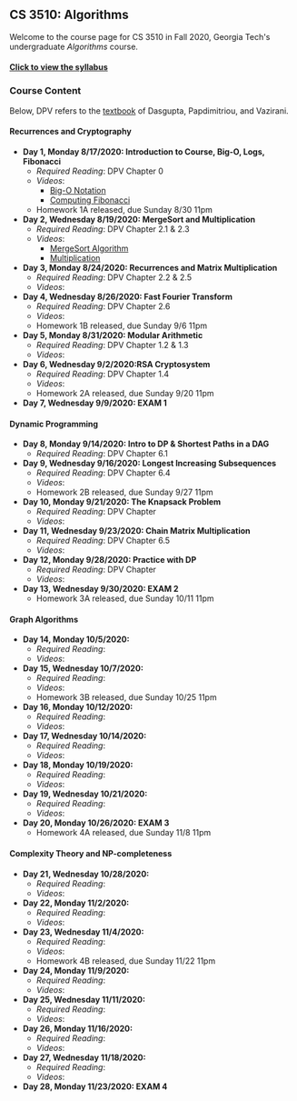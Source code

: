

## CS 3510: Algorithms

Welcome to the course page for CS 3510 in Fall 2020, Georgia Tech's undergraduate *Algorithms* course.

#### [Click to view the syllabus](syllabus.html)

### Course Content

Below, DPV refers to the [textbook](https://www.amazon.com/Algorithms-Sanjoy-Dasgupta-ebook-dp-B006Z0QR3I/dp/B006Z0QR3I/ref=mt_other?_encoding=UTF8&me=&qid=1595806390) of Dasgupta, Papdimitriou, and Vazirani.

#### Recurrences and Cryptography

- **Day 1, Monday 8/17/2020: Introduction to Course, Big-O, Logs, Fibonacci** 
	- *Required Reading*: DPV Chapter 0
	- *Videos*:
		+ [Big-O Notation](https://drive.google.com/file/d/1TasXQW9B8PBBMwD3a1UU1Fr_eg4BI3oM/view?usp=sharing)
		+ [Computing Fibonacci](https://drive.google.com/file/d/1fEFxyrDk-qjulF3OjoXkHT-Vuo_zH9Qb/view?usp=sharing)
	- Homework 1A released, due Sunday 8/30 11pm
- **Day 2, Wednesday 8/19/2020: MergeSort and Multiplication** 
	- *Required Reading*: DPV Chapter 2.1 & 2.3
	- *Videos*: 
		+ [MergeSort Algorithm](https://drive.google.com/file/d/1D93m-PdzdtEoRfwdg8jhFQ6QWNB5x5P7/view?usp=sharing)
		+ [Multiplication](https://drive.google.com/file/d/1sVMqbOF4uZSlxWCxOUQ5eqxAz8M68pgp/view?usp=sharing)
- **Day 3, Monday 8/24/2020: Recurrences and Matrix Multiplication** 
	- *Required Reading*: DPV Chapter 2.2 & 2.5
	- *Videos*: 
- **Day 4, Wednesday 8/26/2020: Fast Fourier Transform** 
	- *Required Reading*: DPV Chapter 2.6
	- *Videos*: 
	- Homework 1B released, due Sunday 9/6 11pm
- **Day 5, Monday 8/31/2020: Modular Arithmetic** 
	- *Required Reading*: DPV Chapter 1.2 & 1.3
	- *Videos*: 
- **Day 6, Wednesday 9/2/2020:RSA Cryptosystem** 
	- *Required Reading*: DPV Chapter 1.4
	- *Videos*: 
	- Homework 2A released, due Sunday 9/20 11pm
- **Day 7, Wednesday 9/9/2020: EXAM 1** 

#### Dynamic Programming

- **Day 8, Monday 9/14/2020: Intro to DP & Shortest Paths in a DAG** 
	- *Required Reading*: DPV Chapter 6.1
- **Day 9, Wednesday 9/16/2020: Longest Increasing Subsequences** 
	- *Required Reading*: DPV Chapter 6.4
	- *Videos*: 
	- Homework 2B released, due Sunday 9/27 11pm
- **Day 10, Monday 9/21/2020: The Knapsack Problem** 
	- *Required Reading*: DPV Chapter 
	- *Videos*: 
- **Day 11, Wednesday 9/23/2020: Chain Matrix Multiplication** 
	- *Required Reading*: DPV Chapter 6.5
	- *Videos*: 
- **Day 12, Monday 9/28/2020: Practice with DP** 
	- *Required Reading*: DPV Chapter 
	- *Videos*:
- **Day 13, Wednesday 9/30/2020: EXAM 2** 
	- Homework 3A released, due Sunday 10/11 11pm

#### Graph Algorithms

- **Day 14, Monday 10/5/2020:** 
	- *Required Reading*:
	- *Videos*: 
- **Day 15, Wednesday 10/7/2020:** 
	- *Required Reading*:
	- *Videos*: 
	- Homework 3B released, due Sunday 10/25 11pm
- **Day 16, Monday 10/12/2020:** 
	- *Required Reading*:
	- *Videos*: 
- **Day 17, Wednesday 10/14/2020:** 
	- *Required Reading*:
	- *Videos*: 
- **Day 18, Monday 10/19/2020:** 
	- *Required Reading*:
	- *Videos*: 
- **Day 19, Wednesday 10/21/2020:** 
	- *Required Reading*:
	- *Videos*: 
- **Day 20, Monday 10/26/2020: EXAM 3** 
	- Homework 4A released, due Sunday 11/8 11pm

#### Complexity Theory and NP-completeness

- **Day 21, Wednesday 10/28/2020:** 
	- *Required Reading*:
	- *Videos*: 
- **Day 22, Monday 11/2/2020:** 
	- *Required Reading*:
	- *Videos*: 
- **Day 23, Wednesday 11/4/2020:** 
	- *Required Reading*:
	- *Videos*: 
	- Homework 4B released, due Sunday 11/22 11pm
- **Day 24, Monday 11/9/2020:** 
	- *Required Reading*:
	- *Videos*: 
- **Day 25, Wednesday 11/11/2020:** 
	- *Required Reading*:
	- *Videos*: 
- **Day 26, Monday 11/16/2020:** 
	- *Required Reading*:
	- *Videos*: 
- **Day 27, Wednesday 11/18/2020:** 
	- *Required Reading*:
	- *Videos*: 
- **Day 28, Monday 11/23/2020: EXAM 4** 
	

